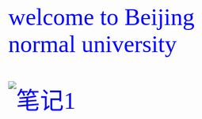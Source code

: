 <font face='仿宋' color='blue' SIZE='10'>
welcome to
Beijing normal university
<font face='仿宋' color='blue' SIZE='10'>
  
![笔记1](images/welcome.jpg)
